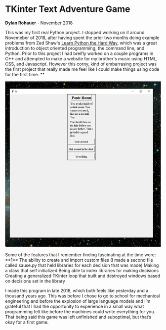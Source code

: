# TKinter Text Adventure Game 
**Dylan Rohauer** - November 2018

This was my first real Python project. I stopped working on it around Novemeber of 2018, after having spent the prior two months doing example problems from Zed Shaw's [Learn Python the Hard Way](https://learnpythonthehardway.org/), which was a great introduction to object oriented programming, the command line, and Python. Prior to this project I had breifly worked on a couple programs in C++ and attempted to make a website for my brother's music using HTML, CSS, and Javascript. However this corny, kind of embarrasing project was the first project that really made me feel like I could make things using code for the first time. **
<p align="center">
  <img src="https://github.com/RohauerRobotics/project_timeline/blob/main/tk_game/first_game_screen.JPG" align="centre">
</p>
Some of the features that I remember finding fascinating at the time were:  
**1** The ability to create and import custom files (I made a second file called sause.py that held libraries for each decision that was made)  
Making a class that self initialized
Being able to index libraries for making decisions
Creating a generalized TKinter loop that built and destroyed windows based on decisions set in the library

I made this program in late 2018, which both feels like yesterday and a thousand years ago. This was before I chose to go to school for mechanical engineering and before the explosion of large language models and I’m grateful that I had the opportunity to experience in a small way what programming felt like before the machines could write everything for you. That being said this game was left unfinished and suboptimal, but that’s okay for a first game. 
